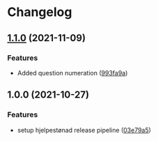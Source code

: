 # Changelog

## [1.1.0](https://www.github.com/navikt/fhir-questionnaires/compare/fhir-questionnaires_hjelpestonad-v1.0.0...fhir-questionnaires_hjelpestonad-v1.1.0) (2021-11-09)


### Features

* Added question numeration ([993fa9a](https://www.github.com/navikt/fhir-questionnaires/commit/993fa9a8aca88d55b7cab399a6632ea74819dac2))

## 1.0.0 (2021-10-27)


### Features

* setup hjelpestønad release pipeline ([03e79a5](https://www.github.com/navikt/fhir-questionnaires/commit/03e79a5185a2c68b7692b2f820d145398b4eb220))
